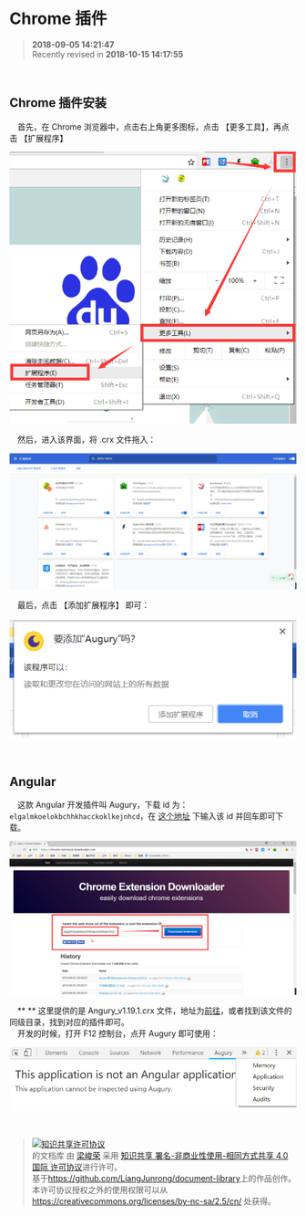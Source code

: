 # Chrome 插件

>  **2018-09-05 14:21:47**   
> Recently revised in **2018-10-15 14:17:55**

<br>

## Chrome 插件安装
&emsp;首先，在 Chrome 浏览器中，点击右上角更多图标，点击 【更多工具】，再点击 【扩展程序】

![图](../../../public-repertory/img/other-crx-install-1.png) 

&emsp;然后，进入该界面，将 .crx 文件拖入：

![图](../../../public-repertory/img/other-crx-install-2.png) 

&emsp;最后，点击 【添加扩展程序】 即可：

![图](../../../public-repertory/img/other-crx-install-3.png) 

<br>

## Angular
&emsp;这款 Angular 开发插件叫 Augury，下载 id 为：`elgalmkoelokbchhkhacckoklkejnhcd`，在 [这个地址](https://chrome-extension-downloader.com/) 下输入该 id 并回车即可下载。  

![图](../../../public-repertory/img/other-crx-angury-1.png)

&emsp;** ** 这里提供的是 Angury_v1.19.1.crx 文件，地址为[前往](./Augury_v1.19.1.crx)，或者找到该文件的同级目录，找到对应的插件即可。  
&emsp;开发的时候，打开 F12 控制台，点开 Augury 即可使用：

![图](../../../public-repertory/img/other-crx-angury-2.png) 

<br>

> <a rel="license" href="http://creativecommons.org/licenses/by-nc-sa/4.0/"><img alt="知识共享许可协议" style="border-width:0" src="https://i.creativecommons.org/l/by-nc-sa/4.0/88x31.png" /></a><br /><span xmlns:dct="http://purl.org/dc/terms/" property="dct:title">  的文档库</span> 由 <a xmlns:cc="http://creativecommons.org/ns#" href="https://github.com/LiangJunrong/document-library" property="cc:attributionName" rel="cc:attributionURL">梁峻荣</a> 采用 <a rel="license" href="http://creativecommons.org/licenses/by-nc-sa/4.0/">知识共享 署名-非商业性使用-相同方式共享 4.0 国际 许可协议</a>进行许可。<br />基于<a xmlns:dct="http://purl.org/dc/terms/" href="https://github.com/LiangJunrong/document-library" rel="dct:source">https://github.com/LiangJunrong/document-library</a>上的作品创作。<br />本许可协议授权之外的使用权限可以从 <a xmlns:cc="http://creativecommons.org/ns#" href="https://creativecommons.org/licenses/by-nc-sa/2.5/cn/" rel="cc:morePermissions">https://creativecommons.org/licenses/by-nc-sa/2.5/cn/</a> 处获得。